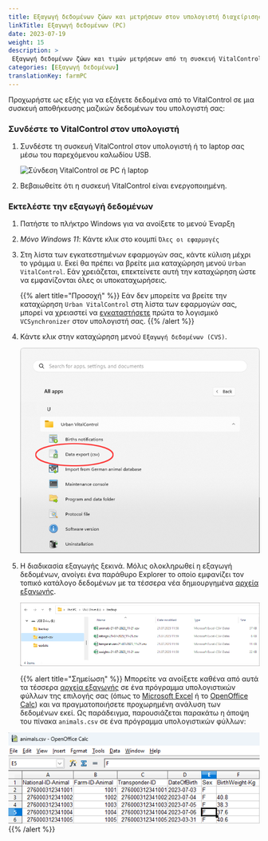 ```yaml
---
title: Εξαγωγή δεδομένων ζώων και μετρήσεων στον υπολογιστή διαχείρισης φάρμας
linkTitle: Εξαγωγή δεδομένων (PC)
date: 2023-07-19
weight: 15
description: >
 Εξαγωγή δεδομένων ζώων και τιμών μετρήσεων από τη συσκευή VitalControl σε αρκετά αρχεία CVS
categories: [Εξαγωγή δεδομένων]
translationKey: farmPC
---
```

Προχωρήστε ως εξής για να εξάγετε δεδομένα από το VitalControl σε μια συσκευή αποθήκευσης μαζικών δεδομένων του υπολογιστή σας:

### Συνδέστε το VitalControl στον υπολογιστή

1. Συνδέστε τη συσκευή VitalControl στον υπολογιστή ή το laptop σας μέσω του παρεχόμενου καλωδίου USB.

   ![Σύνδεση VitalControl σε PC ή laptop](/images/synchronisation/connect-to-pc.svg "Σύνδεση VitalControl σε PC")

1. Βεβαιωθείτε ότι η συσκευή VitalControl είναι ενεργοποιημένη.

### Εκτελέστε την εξαγωγή δεδομένων

1. Πατήστε το πλήκτρο Windows για να ανοίξετε το μενού Έναρξη

1. *Μόνο Windows 11*: Κάντε κλικ στο κουμπί `Όλες οι εφαρμογές`

1. Στη λίστα των εγκατεστημένων εφαρμογών σας, κάντε κύλιση μέχρι το γράμμα `U`. Εκεί θα πρέπει να βρείτε μια καταχώρηση μενού `Urban VitalControl`. Εάν χρειάζεται, επεκτείνετε αυτή την καταχώρηση ώστε να εμφανίζονται όλες οι υποκαταχωρήσεις.

   {{% alert title="Προσοχή" %}}
Εάν δεν μπορείτε να βρείτε την καταχώρηση `Urban VitalControl` στη λίστα των εφαρμογών σας, μπορεί να χρειαστεί να [εγκαταστήσετε](../vcsynchronizer/installation/) πρώτα το λογισμικό `VCSynchronizer` στον υπολογιστή σας.
   {{% /alert %}}

1. Κάντε κλικ στην καταχώρηση μενού `Εξαγωγή δεδομένων (CVS)`.

   ![Μενού Έναρξη Windows, καταχώρηση μενού για Urban VitalControl (VCSynchronizer)](../vcsynchronizer/images/data-export/data-export.png "Μενού έναρξης Windows, VitalControl")

1. Η διαδικασία εξαγωγής ξεκινά. Μόλις ολοκληρωθεί η εξαγωγή δεδομένων, ανοίγει ένα παράθυρο Explorer το οποίο εμφανίζει τον τοπικό κατάλογο δεδομένων με τα τέσσερα νέα δημιουργημένα [αρχεία εξαγωγής](../../data-export/export-files/).

   ![Τοπικός κατάλογος δεδομένων με αρχεία εξαγωγής](../../data-export/images/export-files.png "Αρχεία εξαγωγής, τοπικά αποθηκευμένα")

   {{% alert title="Σημείωση" %}}
  Μπορείτε να ανοίξετε καθένα από αυτά τα τέσσερα [αρχεία εξαγωγής](../../data-export/export-files/) σε ένα πρόγραμμα υπολογιστικών φύλλων της επιλογής σας (όπως το [Microsoft Excel](https://products.office.com/excel) ή το [OpenOffice Calc](https://www.openoffice.org/)) και να πραγματοποιήσετε προχωρημένη ανάλυση των δεδομένων εκεί. Ως παράδειγμα, παρουσιάζεται παρακάτω η άποψη του πίνακα `animals.csv` σε ένα πρόγραμμα υπολογιστικών φύλλων:

![Εξαγόμενος πίνακας δεδομένων ζώων ανοιχτός σε λογισμικό υπολογιστικών φύλλων](../../data-export/images/animals.png "Λογισμικό υπολογιστικών φύλλων με δεδομένα ζώων")
   {{% /alert %}}
